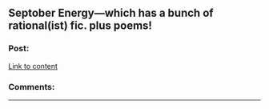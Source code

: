 ## Septober Energy––which has a bunch of rational(ist) fic. plus poems!

### Post:

[Link to content]()

### Comments:

---


